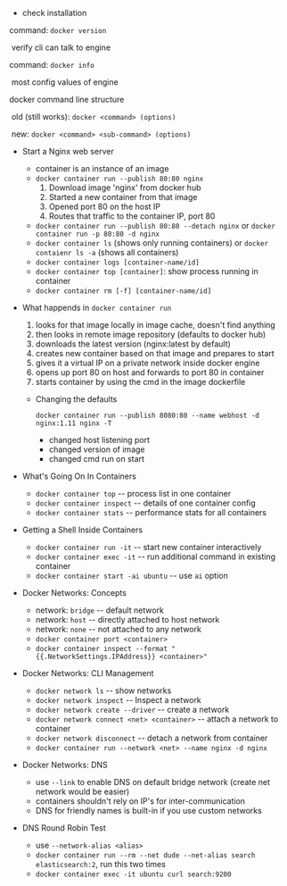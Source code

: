 * check installation

command: `docker version`

​	verify cli can talk to engine

command: `docker info`

​	most config values of engine

docker command line structure

​	old (still works): `docker <command> (options)`

​	new: `docker <command> <sub-command> (options)`

* Start a Nginx web server

  * container is an instance of an image
  * `docker container run --publish 80:80 nginx`
    1. Download image 'nginx' from docker hub
    2. Started a new container from that image
    3. Opened port 80 on the host IP
    4. Routes that traffic to the container IP, port 80
  * `docker container run --publish 80:80 --detach nginx` or `docker container run -p 80:80 -d nginx`
  * `docker container ls` (shows only running containers) or `docker contaienr ls -a` (shows all containers)
  * `docker container logs [container-name/id]`
  * `docker container top [container]`: show process running in container
  * `docker container rm [-f] [container-name/id]`

* What happends in `docker container run`

  1. looks for that image locally in image cache, doesn't find anything
  2. then looks in remote image repository (defaults to docker hub)
  3. downloads the latest version (nginx:latest by default)
  4. creates new container based on that image and prepares to start
  5. gives it a virtual IP on a private network inside docker engine
  6. opens up port 80 on host and forwards to port 80 in container
  7. starts container by using the cmd in the image dockerfile

  * Changing the defaults

    `docker container run --publish 8080:80 --name webhost -d nginx:1.11 nginx -T`

    * changed host listening port
    * changed version of image
    * changed cmd run on start

* What's Going On In Containers

  * `docker container top` -- process list in one container
  * `docker container inspect` -- details of one container config
  * `docker container stats` -- performance stats for all containers

* Getting a Shell Inside Containers

  * `docker container run -it` -- start new container interactively
  * `docker container exec -it` -- run additional command in existing container
  * `docker container start -ai ubuntu` -- use `ai` option

* Docker Networks: Concepts

  * network: `bridge` -- default network
  * network: `host` -- directly attached to host network
  * network: `none` -- not attached to any network
  * `docker container port <container>`
  * `docker container inspect --format "{{.NetworkSettings.IPAddress}} <container>"` 

* Docker Networks: CLI Management
  * `docker network ls` -- show networks
  * `docker network inspect` -- Inspect a network
  * `docker network create --driver` -- create a network
  * `docker network connect <net> <container>` -- attach a network to container
  * `docker network disconnect` -- detach a network from container
  * `docker container run --network <net> --name nginx -d nginx`
* Docker Networks: DNS
  * use `--link` to enable DNS on default bridge network (create net network would be easier)
  * containers shouldn't rely on IP's for inter-communication
  * DNS for friendly names is built-in if you use custom networks
* DNS Round Robin Test
  * use `--network-alias <alias>` 
  * `docker container run --rm --net dude --net-alias search elasticsearch:2`, run this two times
  * `docker container exec -it ubuntu curl search:9200`